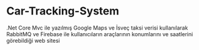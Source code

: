 # Car-Tracking-System
 .Net Core Mvc ile yazılmış Google Maps  ve İsveç taksi verisi kullanılarak RabbitMQ ve Firebase ile kullanıcıların araçlarının konumlarını ve saatlerini görebildiği web sitesi
